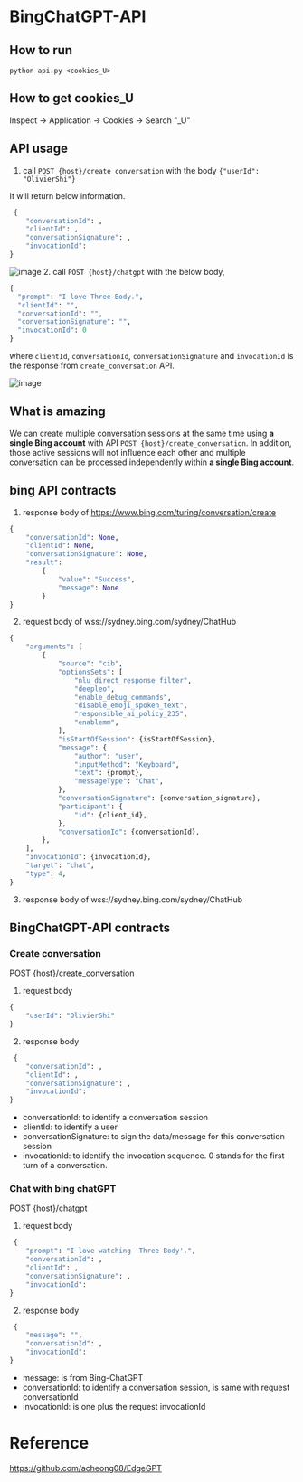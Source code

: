 # BingChatGPT-API

## How to run

`python api.py <cookies_U>`

## How to get cookies_U
Inspect -> Application -> Cookies -> Search "_U"

## API usage
1. call `POST {host}/create_conversation` with the body `{"userId": "OlivierShi"}`

It will return below information.
```python
 {
    "conversationId": ,
    "clientId": ,
    "conversationSignature": ,
    "invocationId": 
}
```

![image](https://user-images.githubusercontent.com/24621410/219033215-ef3cb61f-b909-4d8c-98bb-b0794d2e7eb3.png)
2. call `POST {host}/chatgpt` with the below body,
```python
{
  "prompt": "I love Three-Body.",
  "clientId": "",
  "conversationId": "",
  "conversationSignature": "",
  "invocationId": 0
}
```
where `clientId`, `conversationId`, `conversationSignature` and `invocationId` is the response from `create_conversation` API.

![image](https://user-images.githubusercontent.com/24621410/219032570-34f7d78b-6bf5-45a1-8262-b92c2c8c6f47.png)


## What is amazing
We can create multiple conversation sessions at the same time using **a single Bing account** with API `POST {host}/create_conversation`. In addition, those active sessions will not influence each other and multiple conversation can be processed independently within **a single Bing account**. 


## bing API contracts

1. response body of https://www.bing.com/turing/conversation/create

```python
{
    "conversationId": None,
    "clientId": None,
    "conversationSignature": None,
    "result": 
        {
            "value": "Success", 
            "message": None
        }
}
```

2. request body of wss://sydney.bing.com/sydney/ChatHub

```python
{
    "arguments": [
        {
            "source": "cib",
            "optionsSets": [
                "nlu_direct_response_filter",
                "deepleo",
                "enable_debug_commands",
                "disable_emoji_spoken_text",
                "responsible_ai_policy_235",
                "enablemm",
            ],
            "isStartOfSession": {isStartOfSession},
            "message": {
                "author": "user",
                "inputMethod": "Keyboard",
                "text": {prompt},
                "messageType": "Chat",
            },
            "conversationSignature": {conversation_signature},
            "participant": {
                "id": {client_id},
            },
            "conversationId": {conversationId},
        },
    ],
    "invocationId": {invocationId},
    "target": "chat",
    "type": 4,
}
```

3. response body of wss://sydney.bing.com/sydney/ChatHub



## BingChatGPT-API contracts

### Create conversation
POST {host}/create_conversation

1. request body

```python
{
    "userId": "OlivierShi"
}
```

2. response body

```python
 {
    "conversationId": ,
    "clientId": ,
    "conversationSignature": ,
    "invocationId": 
}
```

- conversationId: to identify a conversation session
- clientId: to identify a user
- conversationSignature: to sign the data/message for this conversation session
- invocationId: to identify the invocation sequence. 0 stands for the first turn of a conversation.

### Chat with bing chatGPT
POST {host}/chatgpt

1. request body
```python
 {
    "prompt": "I love watching 'Three-Body'.",
    "conversationId": ,
    "clientId": ,
    "conversationSignature": ,
    "invocationId": 
}
```

2. response body

```python
 {
    "message": "",
    "conversationId": ,
    "invocationId": 
}
```

- message: is from Bing-ChatGPT
- conversationId: to identify a conversation session, is same with request conversationId
- invocationId: is one plus the request invocationId


# Reference 
https://github.com/acheong08/EdgeGPT
